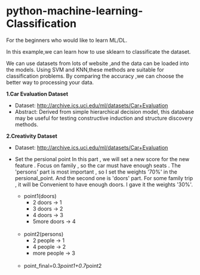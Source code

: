 # python-machine-learning-Classification
For the beginners who would like to learn ML/DL.

In this example,we can learn how to use sklearn to classificate the dataset. 

We can use datasets from lots of website ,and the data can be loaded into the models. Using SVM and KNN,these methods are suitable for classification problems. By comparing the accuracy ,we can choose the better way to processing your data. 

**1.Car Evaluation Dataset** 

+ Dataset: http://archive.ics.uci.edu/ml/datasets/Car+Evaluation
+ Abstract: Derived from simple hierarchical decision model, this database may be useful for testing constructive induction and structure    discovery methods.


**2.Creativity Dataset** 

+ Dataset: http://archive.ics.uci.edu/ml/datasets/Car+Evaluation
+ Set the persional point
    In this part , we will set a new score for the new feature .
    Focus on family , so the car must have enough seats . 
    The 'persons' part is most important , so I set the weights '70%' in the persional_point.
    And the second one is 'doors' part. For some family trip , it will be Convenient to have 
    enough doors. I gave it the weights '30%'.
    
   * point1(doors)
     * 2 doors -> 1 
     * 3 doors -> 2 
     * 4 doors -> 3 
     * 5more doors -> 4
     <br />
   * point2(persons)
     * 2 people -> 1 
     * 4 people -> 2 
     * more people -> 3 
     <br />
   * point_final=0.3*point1+0.7*point2
